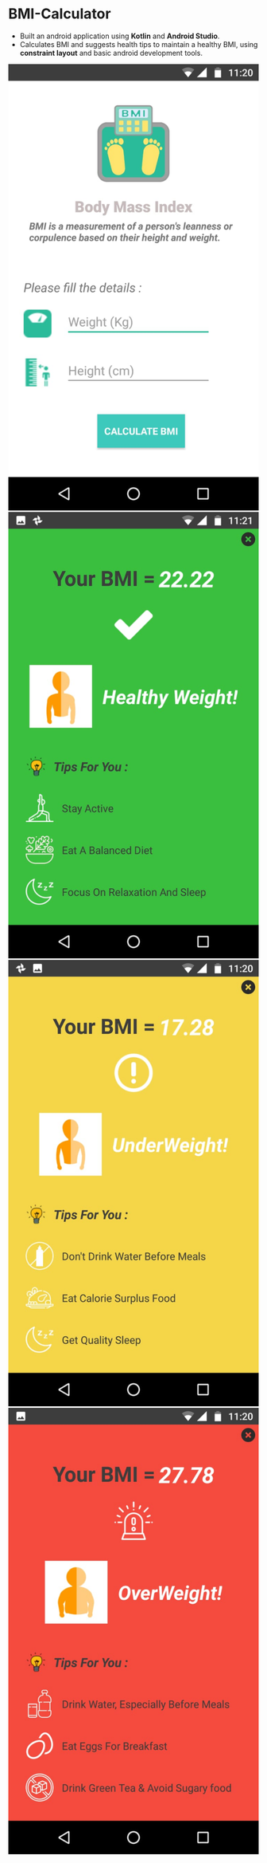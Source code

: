 # BMI-Calculator
* Built an android application using **Kotlin** and **Android Studio**.
* Calculates BMI and suggests health tips to maintain a healthy BMI, using **constraint layout** and basic android development tools.

![Enter the Details](PHOTO-2020-06-27-23-22-15_3.jpg)
![Healthy BMI](PHOTO-2020-06-27-23-22-14.jpg)
![Under Weight](PHOTO-2020-06-27-23-22-15.jpg)
![Over Weight](PHOTO-2020-06-27-23-22-15_2.jpg)




